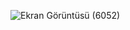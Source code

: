 ![Ekran Görüntüsü (6052)](https://github.com/aslikuscu/cimento_harita_rapor_powerBI/assets/115110503/93a522fa-c498-4d9a-acab-b7d88d618bc8)
